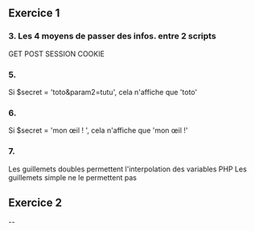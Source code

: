 ## Exercice 1

### 3. Les 4 moyens de passer des infos. entre 2 scripts
GET
POST
SESSION
COOKIE

### 5.
Si $secret  = 'toto&param2=tutu', cela n'affiche que 'toto'

### 6.
Si $secret  = 'mon œil ! <O>', cela n'affiche que 'mon œil !'

### 7.
Les guillemets doubles permettent l'interpolation des variables PHP
Les guillemets simple ne le permettent pas

## Exercice 2
--